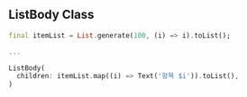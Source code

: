 ## ListBody Class

```dart
final itemList = List.generate(100, (i) => i).toList();

...

ListBody(
  children: itemList.map((i) => Text('항목 $i')).toList(),
)
```